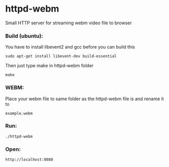 httpd-webm
==========

Small HTTP server for streaming webm video file to browser

### Build (ubuntu):

You have to install libevent2 and gcc before you can build this

    sudo apt-get install libevent-dev build-essential

Then just type make in httpd-webm folder
    
    make
    
### WEBM:

Place your webm file to same folder as the httpd-webm file is and rename it to

    example.webm

### Run:

    ./httpd-webm
    
### Open:

    http://localhost:8080
